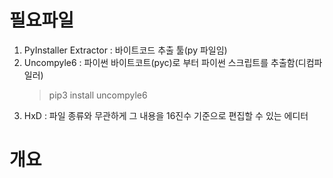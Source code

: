 # 필요파일
1. PyInstaller Extractor : 바이트코드 추출 툴(py 파일임)
2. Uncompyle6 : 파이썬 바이트코트(pyc)로 부터 파이썬 스크립트를 추출함(디컴파일러)
    > pip3 install uncompyle6
3. HxD : 파일 종류와 무관하게 그 내용을 16진수 기준으로 편집할 수 있는 에디터

# 개요